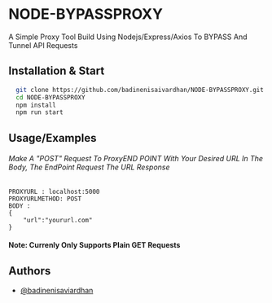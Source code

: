 # NODE-BYPASSPROXY
A Simple Proxy Tool Build Using Nodejs/Express/Axios To BYPASS And Tunnel API Requests 

## Installation & Start
```bash
  git clone https://github.com/badinenisaivardhan/NODE-BYPASSPROXY.git
  cd NODE-BYPASSPROXY
  npm install 
  npm run start
```

## Usage/Examples

###### Make A "POST" Request To ProxyEND POINT With Your Desired URL In The Body, The EndPoint Request The URL Response 

```
PROXYURL : localhost:5000
PROXYURLMETHOD: POST
BODY : 
{
    "url":"yoururl.com"
}
```
#### Note: Currenly Only Supports Plain GET Requests
## Authors

- [@badinenisaviardhan](https://www.github.com/badinenisaivardhan)


